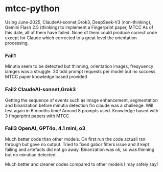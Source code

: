 # mtcc-python
Using June-2025, ClaudeAI-sonnet,Grok3, DeepSeek-V3 (non-thinking), Gemini Flash 2.5 (thinking) to implement a Fingerprint paper, MTCC
As of this date, all of them have failed. None of them could produce correct code except for Claude
which corrected to a great level the orientation processing. 

### Fail1
Minutia seem to be detected but thinning, orientation images, freqyuency iamges was a struggle. 
30 odd prompt requests per model but no success. MTCC paper knowledge based provided

### Fail2 ClaudeAI-sonnet,Grok3

Getting the sequence of events such as image enhancement, segmentation and binarization before
minutia detection fro claude was a challenge.
Will test again in 6 months time!
Around 8 prompts used. Knowledge based with 3 fingerprint papers with MTCC


### Fail3 OpenAI, GPT4o, 4.1 mini, o3

Much better code than other models. On first run the code actuall ran through but 
gave no output. Tried to fixed gabor filters issue and it kept failing and artefacts
did not go away. Binarization was ok, so was thinning but no minutiae detected.

Much better and cleaner codes compared to other models I may safely say!